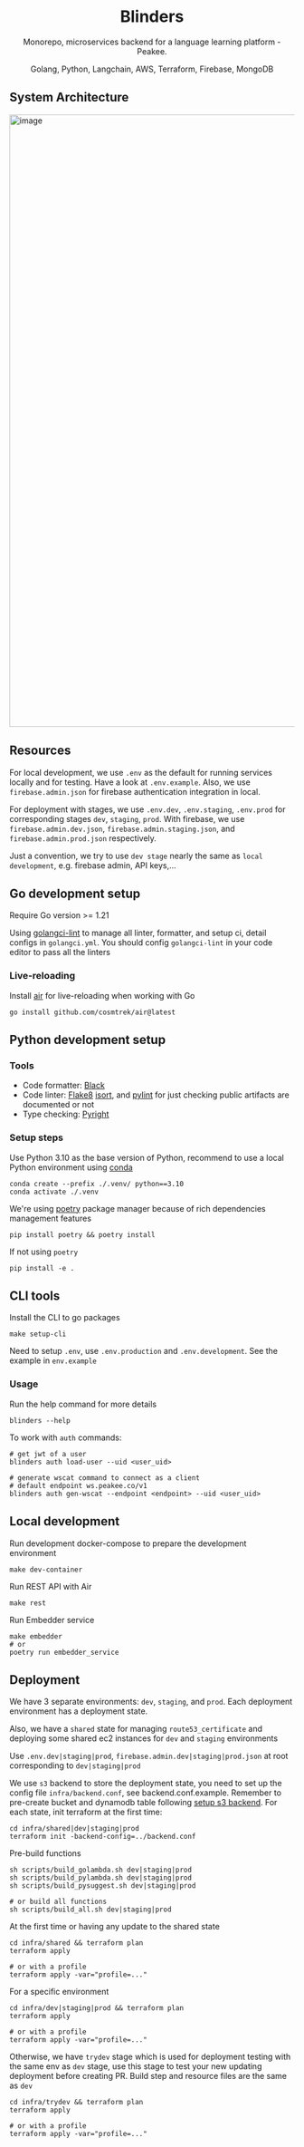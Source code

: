 <h1 align="center">Blinders</h1>
<p align="center">Monorepo, microservices backend for a language learning platform - Peakee.</p>
<p align="center">Golang, Python, Langchain, AWS, Terraform, Firebase, MongoDB</p>

## System Architecture

<img width="1081" alt="image" src="https://github.com/dev-zenonian/blinders/assets/104194494/91616345-53d9-4675-9a0a-d2e8b7646d0c">

## Resources

For local development, we use `.env` as the default for running services locally and for testing. Have a look at `.env.example`. Also, we use `firebase.admin.json` for firebase authentication integration in local.

For deployment with stages, we use `.env.dev`, `.env.staging`, `.env.prod` for corresponding stages `dev`, `staging`, `prod`. With firebase, we use `firebase.admin.dev.json`, `firebase.admin.staging.json`, and `firebase.admin.prod.json` respectively.

Just a convention, we try to use `dev stage` nearly the same as `local development`, e.g. firebase admin, API keys,...

## Go development setup

Require Go version >= 1.21

Using [golangci-lint](https://golangci-lint.run/) to manage all linter, formatter, and setup ci, detail configs in `golangci.yml`. You should config `golangci-lint` in your code editor to pass all the linters

### Live-reloading

Install [air](https://github.com/cosmtrek/air) for live-reloading when working with Go

```
go install github.com/cosmtrek/air@latest
```

## Python development setup

### Tools

- Code formatter: [Black](https://github.com/psf/black)
- Code linter: [Flake8](https://flake8.pycqa.org/en/latest/user/index.html) [isort](https://github.com/PyCQA/isort), and [pylint](https://pypi.org/project/pylint/) for just checking public artifacts are documented or not
- Type checking: [Pyright](https://github.com/microsoft/pyright#static-type-checker-for-python)

### Setup steps

Use Python 3.10 as the base version of Python, recommend to use a local Python environment using [conda](https://www.anaconda.com/)

```shell
conda create --prefix ./.venv/ python==3.10
conda activate ./.venv
```

We're using [poetry](https://python-poetry.org/) package manager because of rich dependencies management features

```shell
pip install poetry && poetry install
```

If not using `poetry`

```shell
pip install -e .
```

## CLI tools

Install the CLI to go packages

```
make setup-cli
```

Need to setup `.env`, use `.env.production` and `.env.development`. See the example in `env.example`

### Usage

Run the help command for more details

```
blinders --help
```

To work with `auth` commands:

```
# get jwt of a user
blinders auth load-user --uid <user_uid>
```

```
# generate wscat command to connect as a client
# default endpoint ws.peakee.co/v1
blinders auth gen-wscat --endpoint <endpoint> --uid <user_uid>
```

## Local development

Run development docker-compose to prepare the development environment

```
make dev-container
```

Run REST API with Air

```
make rest
```

Run Embedder service

```
make embedder
# or
poetry run embedder_service
```

## Deployment

We have 3 separate environments:  `dev`, `staging`, and `prod`. Each deployment environment has a deployment state.

Also, we have a `shared` state for managing `route53_certificate` and deploying some shared ec2 instances for `dev` and `staging` environments

Use `.env.dev|staging|prod`, `firebase.admin.dev|staging|prod.json` at root corresponding to `dev|staging|prod`

We use `s3` backend to store the deployment state, you need to set up the config file `infra/backend.conf`, see backend.conf.example. Remember to pre-create bucket and dynamodb table following [setup s3 backend](https://developer.hashicorp.com/terraform/language/settings/backends/s3). For each state, init terraform at the first time:

```
cd infra/shared|dev|staging|prod
terraform init -backend-config=../backend.conf
```

Pre-build functions

```
sh scripts/build_golambda.sh dev|staging|prod
sh scripts/build_pylambda.sh dev|staging|prod
sh scripts/build_pysuggest.sh dev|staging|prod

# or build all functions
sh scripts/build_all.sh dev|staging|prod
```

At the first time or having any update to the shared state

```
cd infra/shared && terraform plan
terraform apply

# or with a profile
terraform apply -var="profile=..."
```

For a specific environment

```
cd infra/dev|staging|prod && terraform plan
terraform apply

# or with a profile
terraform apply -var="profile=..."
```

Otherwise, we have `trydev` stage which is used for deployment testing with the same env as `dev` stage, use this stage to test your new updating deployment before creating PR. Build step and resource files are the same as `dev`

```
cd infra/trydev && terraform plan
terraform apply

# or with a profile
terraform apply -var="profile=..."
```
